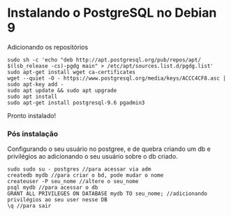# Instalando o PostgreSQL no Debian 9

Adicionando os repositórios

<!-- language: shell -->
	sudo sh -c 'echo "deb http://apt.postgresql.org/pub/repos/apt/ $(lsb_release -cs)-pgdg main" > /etc/apt/sources.list.d/pgdg.list'
	sudo apt-get install wget ca-certificates 
	wget --quiet -O - https://www.postgresql.org/media/keys/ACCC4CF8.asc | sudo apt-key add -
	sudo apt update && sudo apt upgrade
	sudo apt install
	sudo apt-get install postgresql-9.6 pgadmin3
<!-- language: shell -->

Pronto instalado!

### Pós instalação
Configurando o seu usuário no postgree, e de quebra criando um db e privilégios ao adicionando o seu usuário sobre o db criado.

<!-- language: shell -->
	sudo sudo su - postgres //para acessar via adm
	createdb mydb //para criar o bd, pode mudar o nome
	createuser -P seu_nome //altere o seu_nome
	psql mydb //para acessar o db
	GRANT ALL PRIVILEGES ON DATABASE mydb TO seu_nome; //adicionando privilégios ao seu user nesse DB
	\q //para sair
<!-- language: shell--> 
